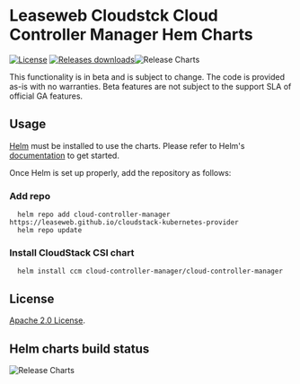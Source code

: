 # Leaseweb Cloudstck Cloud Controller Manager Hem Charts
 [![License](https://img.shields.io/badge/License-Apache%202.0-blue.svg)](https://opensource.org/licenses/Apache-2.0) [![Releases downloads](https://img.shields.io/github/downloads/Leaseweb/cloudstack-kubernetes-provider/total.svg)](https://github.com/Leaseweb/cloudstack-kubernetes-provider/releases)![Release Charts](https://github.com/Leaseweb/cloudstack-kubernetes-provider/actions/workflows/charts-release.yaml/badge.svg?branch=main)

This functionality is in beta and is subject to change. The code is provided as-is with no warranties. Beta features are not subject to the support SLA of official GA features.

## Usage

[Helm](https://helm.sh) must be installed to use the charts.
Please refer to Helm's [documentation](https://helm.sh/docs/) to get started.

Once Helm is set up properly, add the repository as follows:

### Add repo

  ```console
    helm repo add cloud-controller-manager https://leaseweb.github.io/cloudstack-kubernetes-provider
    helm repo update
  ```

### Install CloudStack CSI chart

  ```console
    helm install ccm cloud-controller-manager/cloud-controller-manager
  ```
## License
<!-- Keep full URL links to repo files because this README syncs from main to gh-pages.  -->
[Apache 2.0 License](https://github.com/Leaseweb/cloudstack-kubernetes-provider/blob/master/LICENSE).

## Helm charts build status

![Release Charts](https://github.com/Leaseweb/cloudstack-kubernetes-provider/actions/workflows/charts-release.yaml/badge.svg?branch=main)
